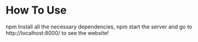 # How To Use

npm Install all the necessary dependencies, npm start the server and go to http://localhost:8000/ to see the website!
